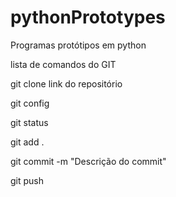 # pythonPrototypes
Programas protótipos em python 

lista de comandos do GIT

git clone link do repositório

git config

git status

git add .

git commit -m "Descrição do commit"

git push
